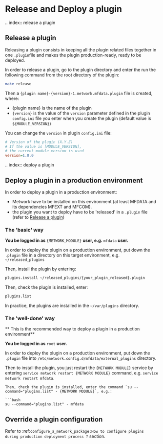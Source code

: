 # Release and Deploy a plugin
.. index:: release a plugin
## Release a plugin

Releasing a plugin consists in keeping all the plugin related files together in one `.plugin`file and makes the plugin production-ready, ready to be deployed.

In order to release a plugin, go to the plugin directory and enter the run the following command from the root directory of the plugin:
```bash
make release
```

Then a `{plugin name}-{version}-1.metwork.mfdata.plugin` file is created, where:

- {plugin name} is the name of the plugin
- `{version}` is the value of the `version` parameter defined in the plugin `config.ini` file you enter when you create the plugin (default value is `${MODULE_VERSION}`)
 

You can change the `version` in  plugin `config.ini` file:
```cfg
# Version of the plugin (X.Y.Z)
# If the value is [MODULE_VERSION],
# the current module version is used
version=1.0.0
```

.. index:: deploy a plugin
## Deploy a plugin in a production environment

In order to deploy a plugin in a production environment:

- Metwork have to be installed on this environment (at least MFDATA and its dependencies MFEXT and MFCOM).
- the plugin you want to deploy have to be 'released' in a `.plugin` file (refer to [Release a plugin](#release-a-plugin))

### The 'basic' way

**You be logged in as** `{METWORK_MODULE}` **user, e.g.** `mfdata` **user.**

In order to deploy the plugin on a production environment,  put down the `.plugin` file in a directory on this target environment, e.g. `~/released_plugins`


Then, install the plugin by entering:

```bash
plugins.install ~/released_plugins/{your_plugin_released}.plugin
```
Then, check the plugin is installed, enter:

```bash
plugins.list
```

In practice, the plugins are installed in the `~/var/plugins` directory.


### The 'well-done' way

** This is the recommended way to deploy a plugin in a production environment**

**You be logged in as** `root` **user.**

In order to deploy the plugin on a production environment,  put down the `.plugin` file  into `/etc/metwork.config.d/mfdata/external_plugins` directory.

Then to install the plugin, you just restart the `{METWORK MODULE}` service by entering `service metwork restart {METWORK MODULE}` command, e.g.  `service metwork restart mfdata`.

```
Then, check the plugin is installed, enter the command `su --command="plugins.list" - {METWORK MODULE}`, e.g.:

```bash
su --command="plugins.list" - mfdata
```
## Override a plugin configuration

Refer to :ref:`configure_a_metwork_package:How to configure plugins during production deployment process ?` section.